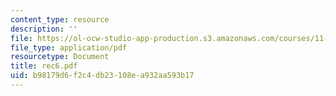 ```yaml
---
content_type: resource
description: ''
file: https://ol-ocw-studio-app-production.s3.amazonaws.com/courses/11-204-planning-communications-and-digital-media-fall-2004/b98179d6f2c4db23108ea932aa593b17_rec6.pdf
file_type: application/pdf
resourcetype: Document
title: rec6.pdf
uid: b98179d6-f2c4-db23-108e-a932aa593b17
---
```

